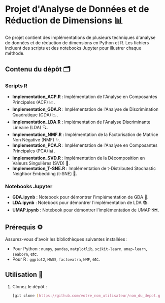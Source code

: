 # Projet d'Analyse de Données et de Réduction de Dimensions 📊

Ce projet contient des implémentations de plusieurs techniques d'analyse de données et de réduction de dimensions en Python et R. Les fichiers incluent des scripts et des notebooks Jupyter pour illustrer chaque méthode.

## Contenu du dépôt 🗂️

### Scripts R
- **Implementation_ACP.R** : Implémentation de l'Analyse en Composantes Principales (ACP) 📈.
- **Implementation_GDA.R** : Implémentation de l'Analyse de Discrimination Quadratique (GDA) 📉.
- **Implementation_LDA.R** : Implémentation de l'Analyse Discriminante Linéaire (LDA) 🔍.
- **Implementation_NMF.R** : Implémentation de la Factorisation de Matrice Non Négative (NMF) ✨.
- **Implementation_PCA.R** : Implémentation de l'Analyse en Composantes Principales (PCA) 📊.
- **Implementation_SVD.R** : Implémentation de la Décomposition en Valeurs Singulières (SVD) 🔑.
- **Implementation_T-SNE.R** : Implémentation de t-Distributed Stochastic Neighbor Embedding (t-SNE) 🌌.

### Notebooks Jupyter
- **GDA.ipynb** : Notebook pour démontrer l'implémentation de GDA 📖.
- **LDA.ipynb** : Notebook pour démontrer l'implémentation de LDA 📚.
- **UMAP.ipynb** : Notebook pour démontrer l'implémentation de UMAP 🗺️.

## Prérequis ⚙️

Assurez-vous d'avoir les bibliothèques suivantes installées :
- Pour Python : `numpy`, `pandas`, `matplotlib`, `scikit-learn`, `umap-learn`, `seaborn`, etc.
- Pour R : `ggplot2`, `MASS`, `factoextra`, `NMF`, etc.

## Utilisation 🚀

1. Clonez le dépôt :
   ```bash
   [git clone [https://github.com/votre_nom_utilisateur/nom_du_depot.git](https://github.com/raydelacroix/DATA_SCIENCE_technique_de_reduction_de_dimension_en_ML.git)](https://github.com/raydelacroix/DATA_SCIENCE_technique_de_reduction_de_dimension_en_ML.git)
